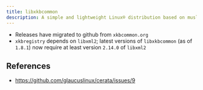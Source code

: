 ```yaml
---
title: libxkbcommon
description: A simple and lightweight Linux® distribution based on musl libc and toybox
---
```


- Releases have migrated to github from `xkbcommon.org`
- `xkbregistry` depends on `libxml2`; latest versions of `libxkbcommon` (as of `1.8.1`) now require at least version `2.14.0` of `libxml2`

## References
- https://github.com/glaucuslinux/cerata/issues/9
